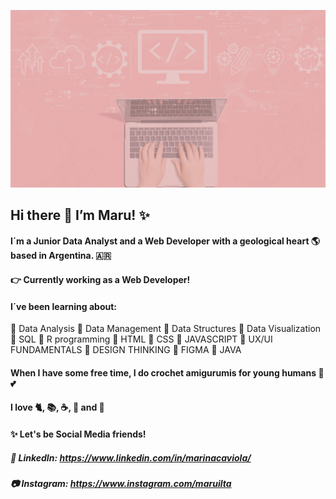  ![header](https://github.com/maruilta/maruilta/blob/main/master/header_tech_pink.png)

## Hi there 👋 I’m  Maru! :sparkles:
#### I´m a Junior Data Analyst and a Web Developer with a geological heart :earth_americas: based in Argentina. 🇦🇷
#### :point_right: Currently working as a Web Developer!

#### I´ve been learning about:
 :pushpin: Data Analysis
 :pushpin: Data Management
 :pushpin: Data Structures
 :pushpin: Data Visualization
 :pushpin: SQL
 :pushpin: R programming
 :pushpin: HTML 
 :pushpin: CSS
 :pushpin: JAVASCRIPT
 :pushpin: UX/UI FUNDAMENTALS
 :pushpin: DESIGN THINKING
 :pushpin: FIGMA
 :pushpin: JAVA
 

#### When I have some free time, I do crochet amigurumis for young humans :baby: :two_hearts:
#### I love 🐈, :books:, :coffee:, :chocolate_bar: and :icecream:

#### :sparkles: Let's be Social Media friends! 
##### :school_satchel: LinkedIn: https://www.linkedin.com/in/marinacaviola/
##### :camera: Instagram: https://www.instagram.com/maruilta









